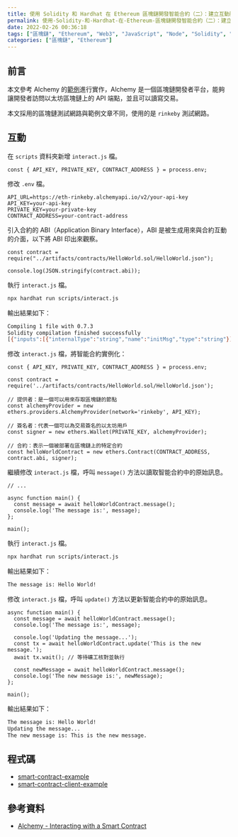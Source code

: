 ```yaml
---
title: 使用 Solidity 和 Hardhat 在 Ethereum 區塊鏈開發智能合約（二）：建立互動腳本
permalink: 使用-Solidity-和-Hardhat-在-Ethereum-區塊鏈開發智能合約（二）：建立互動腳本
date: 2022-02-26 00:36:18
tags: ["區塊鏈", "Ethereum", "Web3", "JavaScript", "Node", "Solidity", "Hardhat", "Smart Contract", "DApp"]
categories: ["區塊鏈", "Ethereum"]
---
```


## 前言

本文參考 Alchemy 的[範例](https://docs.alchemy.com/alchemy/)進行實作，Alchemy 是一個區塊鏈開發者平台，能夠讓開發者訪問以太坊區塊鏈上的 API 端點，並且可以讀寫交易。

本文採用的區塊鏈測試網路與範例文章不同，使用的是 `rinkeby` 測試網路。

## 互動

在 `scripts` 資料夾新增 `interact.js` 檔。

```JS
const { API_KEY, PRIVATE_KEY, CONTRACT_ADDRESS } = process.env;
```

修改 `.env` 檔。

```ENV
API_URL=https://eth-rinkeby.alchemyapi.io/v2/your-api-key
API_KEY=your-api-key
PRIVATE_KEY=your-private-key
CONTRACT_ADDRESS=your-contract-address
```

引入合約的 ABI（Application Binary Interface），ABI 是被生成用來與合約互動的介面，以下將 ABI 印出來觀察。

```JS
const contract = require("../artifacts/contracts/HelloWorld.sol/HelloWorld.json");

console.log(JSON.stringify(contract.abi));
```

執行 `interact.js` 檔。

```BASH
npx hardhat run scripts/interact.js
```

輸出結果如下：

```BASH
Compiling 1 file with 0.7.3
Solidity compilation finished successfully
[{"inputs":[{"internalType":"string","name":"initMsg","type":"string"}],"stateMutability":"nonpayable","type":"constructor"},{"anonymous":false,"inputs":[{"indexed":false,"internalType":"string","name":"oldStr","type":"string"},{"indexed":false,"internalType":"string","name":"newStr","type":"string"}],"name":"UpdatedMessages","type":"event"},{"inputs":[],"name":"message","outputs":[{"internalType":"string","name":"","type":"string"}],"stateMutability":"view","type":"function"},{"inputs":[{"internalType":"string","name":"newMsg","type":"string"}],"name":"update","outputs":[],"stateMutability":"nonpayable","type":"function"}]
```

修改 `interact.js` 檔，將智能合約實例化：

```JS
const { API_KEY, PRIVATE_KEY, CONTRACT_ADDRESS } = process.env;

const contract = require('../artifacts/contracts/HelloWorld.sol/HelloWorld.json');

// 提供者：是一個可以用來存取區塊鏈的節點
const alchemyProvider = new ethers.providers.AlchemyProvider(network='rinkeby', API_KEY);

// 簽名者：代表一個可以為交易簽名的以太坊用戶
const signer = new ethers.Wallet(PRIVATE_KEY, alchemyProvider);

// 合約：表示一個被部署在區塊鏈上的特定合約
const helloWorldContract = new ethers.Contract(CONTRACT_ADDRESS, contract.abi, signer);
```

繼續修改 `interact.js` 檔，呼叫 `message()` 方法以讀取智能合約中的原始訊息。

```JS
// ...

async function main() {
  const message = await helloWorldContract.message();
  console.log('The message is:', message);
};

main();
```

執行 `interact.js` 檔。

```BASH
npx hardhat run scripts/interact.js
```

輸出結果如下：

```BASH
The message is: Hello World!
```

修改 `interact.js` 檔，呼叫 `update()` 方法以更新智能合約中的原始訊息。

```JS
async function main() {
  const message = await helloWorldContract.message();
  console.log('The message is:', message);

  console.log('Updating the message...');
  const tx = await helloWorldContract.update('This is the new message.');
  await tx.wait(); // 等待礦工核對並執行

  const newMessage = await helloWorldContract.message();
  console.log('The new message is:', newMessage); 
};

main();
```

輸出結果如下：

```BASH
The message is: Hello World!
Updating the message...
The new message is: This is the new message.
```

## 程式碼

- [smart-contract-example](https://github.com/memochou1993/smart-contract-example)
- [smart-contract-client-example](https://github.com/memochou1993/smart-contract-client-example)

## 參考資料

- [Alchemy - Interacting with a Smart Contract](https://docs.alchemy.com/alchemy/tutorials/hello-world-smart-contract/interacting-with-a-smart-contract)

